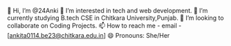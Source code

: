 👋 Hi, I’m @24Anki
👀 I’m interested in tech and web development.
🌱 I’m currently studying B.tech CSE in Chitkara University,Punjab.
💞️ I’m looking to collaborate on Coding Projects.
📫 How to reach me - email -[ankita0114.be23@chitkara.edu.in]
😄 Pronouns: She/Her


